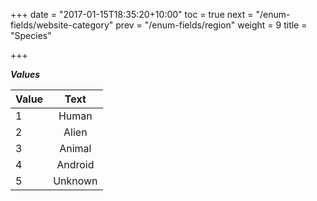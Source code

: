 +++
date = "2017-01-15T18:35:20+10:00"
toc = true
next = "/enum-fields/website-category"
prev = "/enum-fields/region"
weight = 9
title = "Species"

+++

***Values***

| Value | Text |
| ----- |:----:|
| 1     | Human |
| 2     | Alien |
| 3     | Animal |
| 4     | Android |
| 5     | Unknown |
